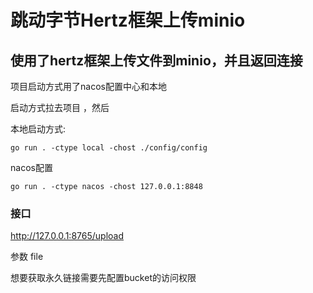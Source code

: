 # 跳动字节Hertz框架上传minio

## 使用了hertz框架上传文件到minio，并且返回连接

项目启动方式用了nacos配置中心和本地

启动方式拉去项目 ，然后

 本地启动方式:
```
go run . -ctype local -chost ./config/config
```

nacos配置

```
go run . -ctype nacos -chost 127.0.0.1:8848
```

### 接口

http://127.0.0.1:8765/upload

参数 file

想要获取永久链接需要先配置bucket的访问权限